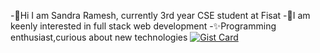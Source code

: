 -👋Hi I am Sandra Ramesh, currently 3rd year CSE student at Fisat
-🌱I am keenly interested in full stack web development 
-✨Programming enthusiast,curious about new technologies
[![Gist Card](https://github-readme-stats.vercel.app/api/gist?id=bbfce31e0217a3689c8d961a356cb10d)](https://gist.github.com/Yizack/bbfce31e0217a3689c8d961a356cb10d/)
